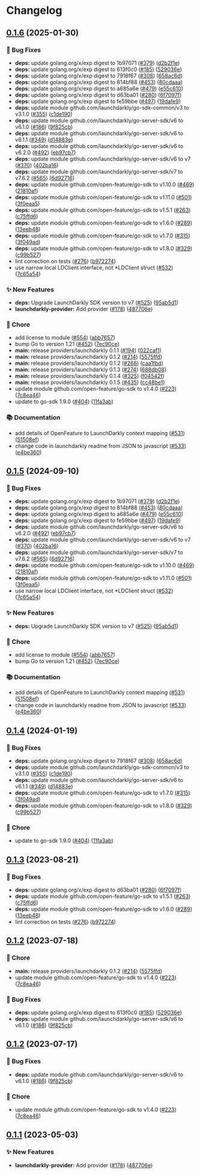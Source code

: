 # Changelog

## [0.1.6](https://github.com/beeme1mr/go-sdk-contrib/compare/providers/launchdarkly-v0.1.5...providers/launchdarkly/v0.1.6) (2025-01-30)


### 🐛 Bug Fixes

* **deps:** update golang.org/x/exp digest to 1b97071 ([#379](https://github.com/beeme1mr/go-sdk-contrib/issues/379)) ([d2b2f1e](https://github.com/beeme1mr/go-sdk-contrib/commit/d2b2f1e19d5d6e9168174dc2d0196453a57ecac1))
* **deps:** update golang.org/x/exp digest to 613f0c0 ([#185](https://github.com/beeme1mr/go-sdk-contrib/issues/185)) ([529036e](https://github.com/beeme1mr/go-sdk-contrib/commit/529036e7168726873844c6e0338459f89e00dc08))
* **deps:** update golang.org/x/exp digest to 7918f67 ([#308](https://github.com/beeme1mr/go-sdk-contrib/issues/308)) ([658ac6d](https://github.com/beeme1mr/go-sdk-contrib/commit/658ac6dee60ae9b455ead73e63b70b1cfed0444f))
* **deps:** update golang.org/x/exp digest to 814bf88 ([#453](https://github.com/beeme1mr/go-sdk-contrib/issues/453)) ([80cdaaa](https://github.com/beeme1mr/go-sdk-contrib/commit/80cdaaa9fa5ffa25eee3dd0de98588ad66aa5f2e))
* **deps:** update golang.org/x/exp digest to a685a6e ([#479](https://github.com/beeme1mr/go-sdk-contrib/issues/479)) ([e55c610](https://github.com/beeme1mr/go-sdk-contrib/commit/e55c610e419589d9bfc3a90089391cbe615d71c7))
* **deps:** update golang.org/x/exp digest to d63ba01 ([#280](https://github.com/beeme1mr/go-sdk-contrib/issues/280)) ([6f7097f](https://github.com/beeme1mr/go-sdk-contrib/commit/6f7097f898029ceafec486d58f99f682423c7b7c))
* **deps:** update golang.org/x/exp digest to fe59bbe ([#497](https://github.com/beeme1mr/go-sdk-contrib/issues/497)) ([19dafe9](https://github.com/beeme1mr/go-sdk-contrib/commit/19dafe937a0c367a4c2b419b45be27d17d90bce2))
* **deps:** update module github.com/launchdarkly/go-sdk-common/v3 to v3.1.0 ([#355](https://github.com/beeme1mr/go-sdk-contrib/issues/355)) ([c1de190](https://github.com/beeme1mr/go-sdk-contrib/commit/c1de190948cb33d9e5fd04a3ffad2e770844d16a))
* **deps:** update module github.com/launchdarkly/go-server-sdk/v6 to v6.1.0 ([#186](https://github.com/beeme1mr/go-sdk-contrib/issues/186)) ([9f825cb](https://github.com/beeme1mr/go-sdk-contrib/commit/9f825cb7e612f7895322934259b02f2984e661e8))
* **deps:** update module github.com/launchdarkly/go-server-sdk/v6 to v6.1.1 ([#349](https://github.com/beeme1mr/go-sdk-contrib/issues/349)) ([d14883e](https://github.com/beeme1mr/go-sdk-contrib/commit/d14883eb37c18a46852cd713e2538151f5d797ec))
* **deps:** update module github.com/launchdarkly/go-server-sdk/v6 to v6.2.0 ([#492](https://github.com/beeme1mr/go-sdk-contrib/issues/492)) ([eb97cb7](https://github.com/beeme1mr/go-sdk-contrib/commit/eb97cb7a31145156d403ae7cf99843908f429040))
* **deps:** update module github.com/launchdarkly/go-server-sdk/v6 to v7 ([#370](https://github.com/beeme1mr/go-sdk-contrib/issues/370)) ([402ba16](https://github.com/beeme1mr/go-sdk-contrib/commit/402ba1610fd0d1a734d166da17544495a2c7628f))
* **deps:** update module github.com/launchdarkly/go-server-sdk/v7 to v7.6.2 ([#565](https://github.com/beeme1mr/go-sdk-contrib/issues/565)) ([6d92716](https://github.com/beeme1mr/go-sdk-contrib/commit/6d927163c15143419e88c96f7931ebb5ad7b03c7))
* **deps:** update module github.com/open-feature/go-sdk to v1.10.0 ([#469](https://github.com/beeme1mr/go-sdk-contrib/issues/469)) ([21810af](https://github.com/beeme1mr/go-sdk-contrib/commit/21810afc33fce9a3940ec9dc59e65f140fcbaa57))
* **deps:** update module github.com/open-feature/go-sdk to v1.11.0 ([#501](https://github.com/beeme1mr/go-sdk-contrib/issues/501)) ([3f0eaa5](https://github.com/beeme1mr/go-sdk-contrib/commit/3f0eaa575500baa663dc24dbfc6cf8214565471f))
* **deps:** update module github.com/open-feature/go-sdk to v1.5.1 ([#263](https://github.com/beeme1mr/go-sdk-contrib/issues/263)) ([c75ffd6](https://github.com/beeme1mr/go-sdk-contrib/commit/c75ffd6017689a86860dec92c1a1564b6145f0c9))
* **deps:** update module github.com/open-feature/go-sdk to v1.6.0 ([#289](https://github.com/beeme1mr/go-sdk-contrib/issues/289)) ([13eeb48](https://github.com/beeme1mr/go-sdk-contrib/commit/13eeb482ee3d69c5fb8100563501c2250b6454f1))
* **deps:** update module github.com/open-feature/go-sdk to v1.7.0 ([#315](https://github.com/beeme1mr/go-sdk-contrib/issues/315)) ([3f049ad](https://github.com/beeme1mr/go-sdk-contrib/commit/3f049ad34e93c3b9b9d4cf5a2e56f3777eb858e6))
* **deps:** update module github.com/open-feature/go-sdk to v1.8.0 ([#329](https://github.com/beeme1mr/go-sdk-contrib/issues/329)) ([c99b527](https://github.com/beeme1mr/go-sdk-contrib/commit/c99b52728bad9dce52bfb78a08ae5f4eea83a397))
* lint correction on tests ([#276](https://github.com/beeme1mr/go-sdk-contrib/issues/276)) ([b972274](https://github.com/beeme1mr/go-sdk-contrib/commit/b972274655638dd09c90b5974a9f8aca0b04ca13))
* use narrow local LDClient interface, not *LDClient struct ([#532](https://github.com/beeme1mr/go-sdk-contrib/issues/532)) ([7c65a54](https://github.com/beeme1mr/go-sdk-contrib/commit/7c65a549a301a2be69380f4f0f14d9b6cdf35dda))


### ✨ New Features

* **deps:** Upgrade LaunchDarkly SDK version to v7 ([#525](https://github.com/beeme1mr/go-sdk-contrib/issues/525)) ([95ab5d1](https://github.com/beeme1mr/go-sdk-contrib/commit/95ab5d139aab4722873cf54df4d6c1e0948034bd))
* **launchdarkly-provider:** Add provider ([#178](https://github.com/beeme1mr/go-sdk-contrib/issues/178)) ([487706e](https://github.com/beeme1mr/go-sdk-contrib/commit/487706ec09a85a000edae25abb79b0928262413c))


### 🧹 Chore

* add license to module ([#554](https://github.com/beeme1mr/go-sdk-contrib/issues/554)) ([abb7657](https://github.com/beeme1mr/go-sdk-contrib/commit/abb76571c373582f36837587400104eb754c01b9))
* bump Go to version 1.21 ([#452](https://github.com/beeme1mr/go-sdk-contrib/issues/452)) ([7ec90ce](https://github.com/beeme1mr/go-sdk-contrib/commit/7ec90ce4f9b06670187561afd9e342eed4228be1))
* **main:** release providers/launchdarkly 0.1.1 ([#194](https://github.com/beeme1mr/go-sdk-contrib/issues/194)) ([022caf1](https://github.com/beeme1mr/go-sdk-contrib/commit/022caf1cf293ce822ac5a4f477300163725a1ac7))
* **main:** release providers/launchdarkly 0.1.2 ([#214](https://github.com/beeme1mr/go-sdk-contrib/issues/214)) ([5575ffd](https://github.com/beeme1mr/go-sdk-contrib/commit/5575ffdaa99775ebb30fb590f7d3e609c680bced))
* **main:** release providers/launchdarkly 0.1.2 ([#266](https://github.com/beeme1mr/go-sdk-contrib/issues/266)) ([caa1fbd](https://github.com/beeme1mr/go-sdk-contrib/commit/caa1fbd0b31b8b462b5ada3a1349722832b42930))
* **main:** release providers/launchdarkly 0.1.3 ([#274](https://github.com/beeme1mr/go-sdk-contrib/issues/274)) ([688db08](https://github.com/beeme1mr/go-sdk-contrib/commit/688db08684fe520bf79d594969f12b1ad7b6698e))
* **main:** release providers/launchdarkly 0.1.4 ([#325](https://github.com/beeme1mr/go-sdk-contrib/issues/325)) ([f04542f](https://github.com/beeme1mr/go-sdk-contrib/commit/f04542f90997656485738836cc93f93fdf86bc5f))
* **main:** release providers/launchdarkly 0.1.5 ([#435](https://github.com/beeme1mr/go-sdk-contrib/issues/435)) ([cc48be1](https://github.com/beeme1mr/go-sdk-contrib/commit/cc48be1bdf62dd67cd7d83e0b15c50a7009e73e5))
* update module github.com/open-feature/go-sdk to v1.4.0 ([#223](https://github.com/beeme1mr/go-sdk-contrib/issues/223)) ([7c8ea46](https://github.com/beeme1mr/go-sdk-contrib/commit/7c8ea46e3e094f746dbf6d80ba6a1b606314e8d7))
* update to go-sdk 1.9.0 ([#404](https://github.com/beeme1mr/go-sdk-contrib/issues/404)) ([11fa3ab](https://github.com/beeme1mr/go-sdk-contrib/commit/11fa3aba065a6dd81caca30e76efc16fb64a25e3))


### 📚 Documentation

* add details of OpenFeature to LaunchDarkly context mapping ([#531](https://github.com/beeme1mr/go-sdk-contrib/issues/531)) ([51508ef](https://github.com/beeme1mr/go-sdk-contrib/commit/51508ef682388ca50981ae02cf844c642dd57842))
* change code in launchdarkly readme from JSON to javascript ([#533](https://github.com/beeme1mr/go-sdk-contrib/issues/533)) ([e4be360](https://github.com/beeme1mr/go-sdk-contrib/commit/e4be3605983c4fc10dd8c944b2f790743015af15))

## [0.1.5](https://github.com/open-feature/go-sdk-contrib/compare/providers/launchdarkly/v0.1.4...providers/launchdarkly/v0.1.5) (2024-09-10)


### 🐛 Bug Fixes

* **deps:** update golang.org/x/exp digest to 1b97071 ([#379](https://github.com/open-feature/go-sdk-contrib/issues/379)) ([d2b2f1e](https://github.com/open-feature/go-sdk-contrib/commit/d2b2f1e19d5d6e9168174dc2d0196453a57ecac1))
* **deps:** update golang.org/x/exp digest to 814bf88 ([#453](https://github.com/open-feature/go-sdk-contrib/issues/453)) ([80cdaaa](https://github.com/open-feature/go-sdk-contrib/commit/80cdaaa9fa5ffa25eee3dd0de98588ad66aa5f2e))
* **deps:** update golang.org/x/exp digest to a685a6e ([#479](https://github.com/open-feature/go-sdk-contrib/issues/479)) ([e55c610](https://github.com/open-feature/go-sdk-contrib/commit/e55c610e419589d9bfc3a90089391cbe615d71c7))
* **deps:** update golang.org/x/exp digest to fe59bbe ([#497](https://github.com/open-feature/go-sdk-contrib/issues/497)) ([19dafe9](https://github.com/open-feature/go-sdk-contrib/commit/19dafe937a0c367a4c2b419b45be27d17d90bce2))
* **deps:** update module github.com/launchdarkly/go-server-sdk/v6 to v6.2.0 ([#492](https://github.com/open-feature/go-sdk-contrib/issues/492)) ([eb97cb7](https://github.com/open-feature/go-sdk-contrib/commit/eb97cb7a31145156d403ae7cf99843908f429040))
* **deps:** update module github.com/launchdarkly/go-server-sdk/v6 to v7 ([#370](https://github.com/open-feature/go-sdk-contrib/issues/370)) ([402ba16](https://github.com/open-feature/go-sdk-contrib/commit/402ba1610fd0d1a734d166da17544495a2c7628f))
* **deps:** update module github.com/launchdarkly/go-server-sdk/v7 to v7.6.2 ([#565](https://github.com/open-feature/go-sdk-contrib/issues/565)) ([6d92716](https://github.com/open-feature/go-sdk-contrib/commit/6d927163c15143419e88c96f7931ebb5ad7b03c7))
* **deps:** update module github.com/open-feature/go-sdk to v1.10.0 ([#469](https://github.com/open-feature/go-sdk-contrib/issues/469)) ([21810af](https://github.com/open-feature/go-sdk-contrib/commit/21810afc33fce9a3940ec9dc59e65f140fcbaa57))
* **deps:** update module github.com/open-feature/go-sdk to v1.11.0 ([#501](https://github.com/open-feature/go-sdk-contrib/issues/501)) ([3f0eaa5](https://github.com/open-feature/go-sdk-contrib/commit/3f0eaa575500baa663dc24dbfc6cf8214565471f))
* use narrow local LDClient interface, not *LDClient struct ([#532](https://github.com/open-feature/go-sdk-contrib/issues/532)) ([7c65a54](https://github.com/open-feature/go-sdk-contrib/commit/7c65a549a301a2be69380f4f0f14d9b6cdf35dda))


### ✨ New Features

* **deps:** Upgrade LaunchDarkly SDK version to v7 ([#525](https://github.com/open-feature/go-sdk-contrib/issues/525)) ([95ab5d1](https://github.com/open-feature/go-sdk-contrib/commit/95ab5d139aab4722873cf54df4d6c1e0948034bd))


### 🧹 Chore

* add license to module ([#554](https://github.com/open-feature/go-sdk-contrib/issues/554)) ([abb7657](https://github.com/open-feature/go-sdk-contrib/commit/abb76571c373582f36837587400104eb754c01b9))
* bump Go to version 1.21 ([#452](https://github.com/open-feature/go-sdk-contrib/issues/452)) ([7ec90ce](https://github.com/open-feature/go-sdk-contrib/commit/7ec90ce4f9b06670187561afd9e342eed4228be1))


### 📚 Documentation

* add details of OpenFeature to LaunchDarkly context mapping ([#531](https://github.com/open-feature/go-sdk-contrib/issues/531)) ([51508ef](https://github.com/open-feature/go-sdk-contrib/commit/51508ef682388ca50981ae02cf844c642dd57842))
* change code in launchdarkly readme from JSON to javascript ([#533](https://github.com/open-feature/go-sdk-contrib/issues/533)) ([e4be360](https://github.com/open-feature/go-sdk-contrib/commit/e4be3605983c4fc10dd8c944b2f790743015af15))

## [0.1.4](https://github.com/open-feature/go-sdk-contrib/compare/providers/launchdarkly/v0.1.3...providers/launchdarkly/v0.1.4) (2024-01-19)


### 🐛 Bug Fixes

* **deps:** update golang.org/x/exp digest to 7918f67 ([#308](https://github.com/open-feature/go-sdk-contrib/issues/308)) ([658ac6d](https://github.com/open-feature/go-sdk-contrib/commit/658ac6dee60ae9b455ead73e63b70b1cfed0444f))
* **deps:** update module github.com/launchdarkly/go-sdk-common/v3 to v3.1.0 ([#355](https://github.com/open-feature/go-sdk-contrib/issues/355)) ([c1de190](https://github.com/open-feature/go-sdk-contrib/commit/c1de190948cb33d9e5fd04a3ffad2e770844d16a))
* **deps:** update module github.com/launchdarkly/go-server-sdk/v6 to v6.1.1 ([#349](https://github.com/open-feature/go-sdk-contrib/issues/349)) ([d14883e](https://github.com/open-feature/go-sdk-contrib/commit/d14883eb37c18a46852cd713e2538151f5d797ec))
* **deps:** update module github.com/open-feature/go-sdk to v1.7.0 ([#315](https://github.com/open-feature/go-sdk-contrib/issues/315)) ([3f049ad](https://github.com/open-feature/go-sdk-contrib/commit/3f049ad34e93c3b9b9d4cf5a2e56f3777eb858e6))
* **deps:** update module github.com/open-feature/go-sdk to v1.8.0 ([#329](https://github.com/open-feature/go-sdk-contrib/issues/329)) ([c99b527](https://github.com/open-feature/go-sdk-contrib/commit/c99b52728bad9dce52bfb78a08ae5f4eea83a397))


### 🧹 Chore

* update to go-sdk 1.9.0 ([#404](https://github.com/open-feature/go-sdk-contrib/issues/404)) ([11fa3ab](https://github.com/open-feature/go-sdk-contrib/commit/11fa3aba065a6dd81caca30e76efc16fb64a25e3))

## [0.1.3](https://github.com/open-feature/go-sdk-contrib/compare/providers/launchdarkly/v0.1.2...providers/launchdarkly/v0.1.3) (2023-08-21)


### 🐛 Bug Fixes

* **deps:** update golang.org/x/exp digest to d63ba01 ([#280](https://github.com/open-feature/go-sdk-contrib/issues/280)) ([6f7097f](https://github.com/open-feature/go-sdk-contrib/commit/6f7097f898029ceafec486d58f99f682423c7b7c))
* **deps:** update module github.com/open-feature/go-sdk to v1.5.1 ([#263](https://github.com/open-feature/go-sdk-contrib/issues/263)) ([c75ffd6](https://github.com/open-feature/go-sdk-contrib/commit/c75ffd6017689a86860dec92c1a1564b6145f0c9))
* **deps:** update module github.com/open-feature/go-sdk to v1.6.0 ([#289](https://github.com/open-feature/go-sdk-contrib/issues/289)) ([13eeb48](https://github.com/open-feature/go-sdk-contrib/commit/13eeb482ee3d69c5fb8100563501c2250b6454f1))
* lint correction on tests ([#276](https://github.com/open-feature/go-sdk-contrib/issues/276)) ([b972274](https://github.com/open-feature/go-sdk-contrib/commit/b972274655638dd09c90b5974a9f8aca0b04ca13))

## [0.1.2](https://github.com/open-feature/go-sdk-contrib/compare/providers/launchdarkly/v0.1.1...providers/launchdarkly/v0.1.2) (2023-07-18)


### 🧹 Chore

* **main:** release providers/launchdarkly 0.1.2 ([#214](https://github.com/open-feature/go-sdk-contrib/issues/214)) ([5575ffd](https://github.com/open-feature/go-sdk-contrib/commit/5575ffdaa99775ebb30fb590f7d3e609c680bced))
* update module github.com/open-feature/go-sdk to v1.4.0 ([#223](https://github.com/open-feature/go-sdk-contrib/issues/223)) ([7c8ea46](https://github.com/open-feature/go-sdk-contrib/commit/7c8ea46e3e094f746dbf6d80ba6a1b606314e8d7))


### 🐛 Bug Fixes

* **deps:** update golang.org/x/exp digest to 613f0c0 ([#185](https://github.com/open-feature/go-sdk-contrib/issues/185)) ([529036e](https://github.com/open-feature/go-sdk-contrib/commit/529036e7168726873844c6e0338459f89e00dc08))
* **deps:** update module github.com/launchdarkly/go-server-sdk/v6 to v6.1.0 ([#186](https://github.com/open-feature/go-sdk-contrib/issues/186)) ([9f825cb](https://github.com/open-feature/go-sdk-contrib/commit/9f825cb7e612f7895322934259b02f2984e661e8))

## [0.1.2](https://github.com/open-feature/go-sdk-contrib/compare/providers/launchdarkly/v0.1.1...providers/launchdarkly/v0.1.2) (2023-07-17)


### 🐛 Bug Fixes

* **deps:** update module github.com/launchdarkly/go-server-sdk/v6 to v6.1.0 ([#186](https://github.com/open-feature/go-sdk-contrib/issues/186)) ([9f825cb](https://github.com/open-feature/go-sdk-contrib/commit/9f825cb7e612f7895322934259b02f2984e661e8))


### 🧹 Chore

* update module github.com/open-feature/go-sdk to v1.4.0 ([#223](https://github.com/open-feature/go-sdk-contrib/issues/223)) ([7c8ea46](https://github.com/open-feature/go-sdk-contrib/commit/7c8ea46e3e094f746dbf6d80ba6a1b606314e8d7))

## [0.1.1](https://github.com/open-feature/go-sdk-contrib/compare/providers/launchdarkly-v0.1.0...providers/launchdarkly/v0.1.1) (2023-05-03)


### ✨ New Features

* **launchdarkly-provider:** Add provider ([#178](https://github.com/open-feature/go-sdk-contrib/issues/178)) ([487706e](https://github.com/open-feature/go-sdk-contrib/commit/487706ec09a85a000edae25abb79b0928262413c))
